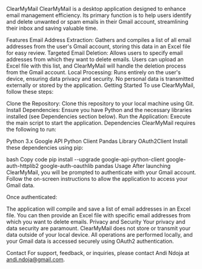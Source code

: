 ClearMyMail
ClearMyMail is a desktop application designed to enhance email management efficiency. Its primary function is to help users identify and delete unwanted or spam emails in their Gmail account, streamlining their inbox and saving valuable time.

Features
Email Address Extraction: Gathers and compiles a list of all email addresses from the user's Gmail account, storing this data in an Excel file for easy review.
Targeted Email Deletion: Allows users to specify email addresses from which they want to delete emails. Users can upload an Excel file with this list, and ClearMyMail will handle the deletion process from the Gmail account.
Local Processing: Runs entirely on the user's device, ensuring data privacy and security. No personal data is transmitted externally or stored by the application.
Getting Started
To use ClearMyMail, follow these steps:

Clone the Repository: Clone this repository to your local machine using Git.
Install Dependencies: Ensure you have Python and the necessary libraries installed (see Dependencies section below).
Run the Application: Execute the main script to start the application.
Dependencies
ClearMyMail requires the following to run:

Python 3.x
Google API Python Client
Pandas Library
OAuth2Client
Install these dependencies using pip:

bash
Copy code
pip install --upgrade google-api-python-client google-auth-httplib2 google-auth-oauthlib pandas
Usage
After launching ClearMyMail, you will be prompted to authenticate with your Gmail account. Follow the on-screen instructions to allow the application to access your Gmail data.

Once authenticated:

The application will compile and save a list of email addresses in an Excel file.
You can then provide an Excel file with specific email addresses from which you want to delete emails.
Privacy and Security
Your privacy and data security are paramount. ClearMyMail does not store or transmit your data outside of your local device. All operations are performed locally, and your Gmail data is accessed securely using OAuth2 authentication.


Contact
For support, feedback, or inquiries, please contact Andi Ndoja at andi.ndoja@gmail.com.